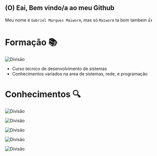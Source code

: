 ## (O) Eai, Bem vindo/a ao meu Github 

Meu nome é `Gabriel Marques Maiworm`, 
mas só `Maiworm` ta bom tambem 👍

# Formação 📚
![Divisão](https://img.shields.io/badge/Firjan-Senai/Sesi-orange?style=for-the-badge&labelColor=blue)
- Curso tecnico de desenvolvimento de sistemas
- Conhecimentos variados na area de sistemas, rede, e programação

# Conhecimentos 🔍
![Divisão](https://img.shields.io/badge/HTML-Intermediario-white?style=for-the-badge&labelColor=green)

![Divisão](https://img.shields.io/badge/CSS-Intermediario-white?style=for-the-badge&labelColor=blue)

![Divisão](https://img.shields.io/badge/JavaScrip-Iniciante-white?style=for-the-badge&labelColor=orange)

![Divisão](https://img.shields.io/badge/Python-Iniciante-white?style=for-the-badge&labelColor=yellow)

![Divisão](https://img.shields.io/badge/SQL-Iniciante-white?style=for-the-badge&labelColor=darkgreen)

<svg width="200" height="200" xmlns="http://www.w3.org/2000/svg">
  <style>
    .floating { animation: float 3s ease-in-out infinite; }
    @keyframes float {
      0% { transform: translateY(0); }
      50% { transform: translateY(-10px); }
      100% { transform: translateY(0); }
    }

<!--

Here are some ideas to get you started:

- 🔭 I’m currently working on ...
- 🌱 I’m currently learning ...
- 👯 I’m looking to collaborate on ...
- 🤔 I’m looking for help with ...
- 💬 Ask me about ...
- 📫 How to reach me: ...
- 😄 Pronouns: ...
- ⚡ Fun fact: ...
-->
